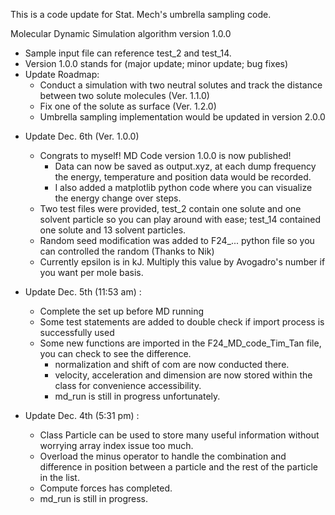 This is a code update for Stat. Mech's umbrella sampling code. 

Molecular Dynamic Simulation algorithm version 1.0.0
- Sample input file can reference test_2 and test_14.
- Version 1.0.0 stands for (major update; minor update; bug fixes)
- Update Roadmap:
  - Conduct a simulation with two neutral solutes and track the distance between two solute molecules (Ver. 1.1.0)
  - Fix one of the solute as surface (Ver. 1.2.0)
  - Umbrella sampling implementation would be updated in version 2.0.0

* Update Dec. 6th (Ver. 1.0.0)
  + Congrats to myself! MD Code version 1.0.0 is now published!
    - Data can now be saved as output.xyz, at each dump frequency the energy, temperature and position data would be recorded.
    - I also added a matplotlib python code where you can visualize the energy change over steps. 
  + Two test files were provided, test_2 contain one solute and one solvent particle so you can play around with ease; test_14 contained one solute and 13 solvent particles.
  + Random seed modification was added to F24_... python file so you can controlled the random (Thanks to Nik)
  + Currently epsilon is in kJ. Multiply this value by Avogadro's number if you want per mole basis.

* Update Dec. 5th (11:53 am) :
   + Complete the set up before MD running
   + Some test statements are added to double check if import process is successfully used
   + Some new functions are imported in the F24_MD_code_Tim_Tan file, you can check to see the difference.
       - normalization and shift of com are now conducted there.
       - velocity, acceleration and dimension are now stored within the class for convenience accessibility.
       - md_run is still in progress unfortunately.

* Update Dec. 4th (5:31 pm) : 
  + Class Particle can be used to store many useful information without worrying array index issue too much.
  + Overload the minus operator to handle the combination and difference in position between a particle and the rest of the particle in the list.
  + Compute forces has completed.
  - md_run is still in progress.

